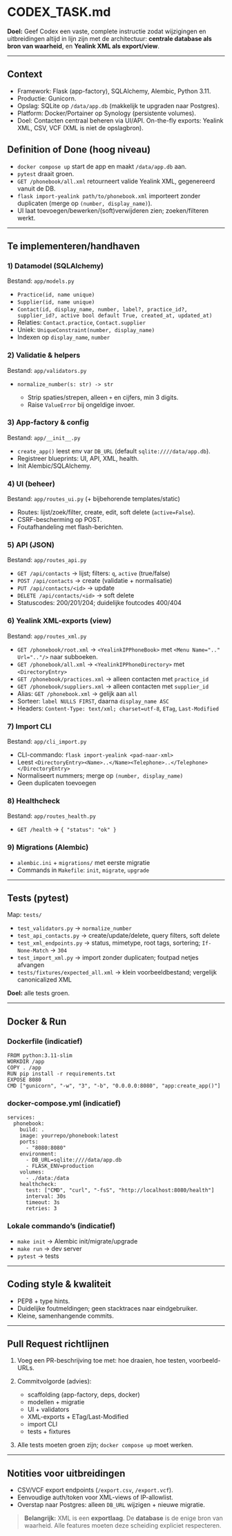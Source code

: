 # CODEX\_TASK.md

**Doel:** Geef Codex een vaste, complete instructie zodat wijzigingen en uitbreidingen altijd in lijn zijn met de architectuur: **centrale database als bron van waarheid**, en **Yealink XML als export/view**.

---

## Context

* Framework: Flask (app-factory), SQLAlchemy, Alembic, Python 3.11.
* Productie: Gunicorn.
* Opslag: SQLite op `/data/app.db` (makkelijk te upgraden naar Postgres).
* Platform: Docker/Portainer op Synology (persistente volumes).
* Doel: Contacten centraal beheren via UI/API. On-the-fly exports: Yealink XML, CSV, VCF (XML is niet de opslagbron).

## Definition of Done (hoog niveau)

* `docker compose up` start de app en maakt `/data/app.db` aan.
* `pytest` draait groen.
* `GET /phonebook/all.xml` retourneert valide Yealink XML, gegenereerd vanuit de DB.
* `flask import-yealink path/to/phonebook.xml` importeert zonder duplicaten (merge op `(number, display_name)`).
* UI laat toevoegen/bewerken/(soft)verwijderen zien; zoeken/filteren werkt.

---

## Te implementeren/handhaven

### 1) Datamodel (SQLAlchemy)

Bestand: `app/models.py`

* `Practice(id, name unique)`
* `Supplier(id, name unique)`
* `Contact(id, display_name, number, label?, practice_id?, supplier_id?, active bool default True, created_at, updated_at)`
* Relaties: `Contact.practice`, `Contact.supplier`
* Uniek: `UniqueConstraint(number, display_name)`
* Indexen op `display_name`, `number`

### 2) Validatie & helpers

Bestand: `app/validators.py`

* `normalize_number(s: str) -> str`

  * Strip spaties/strepen, alleen `+` en cijfers, min 3 digits.
  * Raise `ValueError` bij ongeldige invoer.

### 3) App-factory & config

Bestand: `app/__init__.py`

* `create_app()` leest env var `DB_URL` (default `sqlite:////data/app.db`).
* Registreer blueprints: UI, API, XML, health.
* Init Alembic/SQLAlchemy.

### 4) UI (beheer)

Bestand: `app/routes_ui.py` (+ bijbehorende templates/static)

* Routes: lijst/zoek/filter, create, edit, soft delete (`active=False`).
* CSRF-bescherming op POST.
* Foutafhandeling met flash-berichten.

### 5) API (JSON)

Bestand: `app/routes_api.py`

* `GET /api/contacts` → lijst; filters: `q`, `active` (true/false)
* `POST /api/contacts` → create (validatie + normalisatie)
* `PUT /api/contacts/<id>` → update
* `DELETE /api/contacts/<id>` → soft delete
* Statuscodes: 200/201/204; duidelijke foutcodes 400/404

### 6) Yealink XML-exports (view)

Bestand: `app/routes_xml.py`

* `GET /phonebook/root.xml` → `<YealinkIPPhoneBook>` met `<Menu Name=".." Url=".."/>` naar subboeken.
* `GET /phonebook/all.xml` → `<YealinkIPPhoneDirectory>` met `<DirectoryEntry>`
* `GET /phonebook/practices.xml` → alleen contacten met `practice_id`
* `GET /phonebook/suppliers.xml` → alleen contacten met `supplier_id`
* Alias: `GET /phonebook.xml` → gelijk aan `all`
* Sorteer: `label NULLS FIRST`, daarna `display_name ASC`
* Headers: `Content-Type: text/xml; charset=utf-8`, `ETag`, `Last-Modified`

### 7) Import CLI

Bestand: `app/cli_import.py`

* CLI-commando: `flask import-yealink <pad-naar-xml>`
* Leest `<DirectoryEntry><Name>..</Name><Telephone>..</Telephone></DirectoryEntry>`
* Normaliseert nummers; merge op `(number, display_name)`
* Geen duplicaten toevoegen

### 8) Healthcheck

Bestand: `app/routes_health.py`

* `GET /health` → `{ "status": "ok" }`

### 9) Migrations (Alembic)

* `alembic.ini` + `migrations/` met eerste migratie
* Commands in `Makefile`: `init`, `migrate`, `upgrade`

---

## Tests (pytest)

Map: `tests/`

* `test_validators.py` → `normalize_number`
* `test_api_contacts.py` → create/update/delete, query filters, soft delete
* `test_xml_endpoints.py` → status, mimetype, root tags, sortering; `If-None-Match` → `304`
* `test_import_xml.py` → import zonder duplicaten; foutpad netjes afvangen
* `tests/fixtures/expected_all.xml` → klein voorbeeldbestand; vergelijk canonicalized XML

**Doel:** alle tests groen.

---

## Docker & Run

### Dockerfile (indicatief)

```
FROM python:3.11-slim
WORKDIR /app
COPY . /app
RUN pip install -r requirements.txt
EXPOSE 8080
CMD ["gunicorn", "-w", "3", "-b", "0.0.0.0:8080", "app:create_app()"]
```

### docker-compose.yml (indicatief)

```
services:
  phonebook:
    build: .
    image: yourrepo/phonebook:latest
    ports:
      - "8080:8080"
    environment:
      - DB_URL=sqlite:////data/app.db
      - FLASK_ENV=production
    volumes:
      - ./data:/data
    healthcheck:
      test: ["CMD", "curl", "-fsS", "http://localhost:8080/health"]
      interval: 30s
      timeout: 3s
      retries: 3
```

### Lokale commando’s (indicatief)

* `make init` → Alembic init/migrate/upgrade
* `make run` → dev server
* `pytest` → tests

---

## Coding style & kwaliteit

* PEP8 + type hints.
* Duidelijke foutmeldingen; geen stacktraces naar eindgebruiker.
* Kleine, samenhangende commits.

---

## Pull Request richtlijnen

1. Voeg een PR-beschrijving toe met: hoe draaien, hoe testen, voorbeeld-URLs.
2. Commitvolgorde (advies):

   * scaffolding (app-factory, deps, docker)
   * modellen + migratie
   * UI + validators
   * XML-exports + ETag/Last-Modified
   * import CLI
   * tests + fixtures
3. Alle tests moeten groen zijn; `docker compose up` moet werken.

---

## Notities voor uitbreidingen

* CSV/VCF export endpoints (`/export.csv`, `/export.vcf`).
* Eenvoudige auth/token voor XML-views of IP-allowlist.
* Overstap naar Postgres: alleen `DB_URL` wijzigen + nieuwe migratie.

> **Belangrijk:** XML is een **exportlaag**. De **database** is de enige bron van waarheid. Alle features moeten deze scheiding expliciet respecteren.
